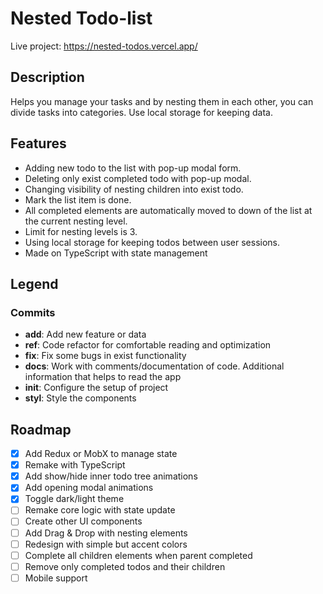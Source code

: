 # Nested Todo-list

Live project: https://nested-todos.vercel.app/

## Description

Helps you manage your tasks and by nesting them in each other, you can divide tasks into categories. Use local storage for keeping data.

## Features

- Adding new todo to the list with pop-up modal form.
- Deleting only exist completed todo with pop-up modal.
- Changing visibility of nesting children into exist todo.
- Mark the list item is done.
- All completed elements are automatically moved to down of the list at the current nesting level.
- Limit for nesting levels is 3.
- Using local storage for keeping todos between user sessions.
- Made on TypeScript with state management

## Legend

### Commits

- **add**: Add new feature or data
- **ref**: Code refactor for comfortable reading and optimization
- **fix**: Fix some bugs in exist functionality
- **docs**: Work with comments/documentation of code. Additional information that helps to read the app
- **init**: Configure the setup of project
- **styl**: Style the components

## Roadmap

- [x] Add Redux or MobX to manage state
- [x] Remake with TypeScript
- [x] Add show/hide inner todo tree animations
- [x] Add opening modal animations
- [x] Toggle dark/light theme
- [ ] Remake core logic with state update
- [ ] Create other UI components
- [ ] Add Drag & Drop with nesting elements
- [ ] Redesign with simple but accent colors
- [ ] Complete all children elements when parent completed
- [ ] Remove only completed todos and their children
- [ ] Mobile support
